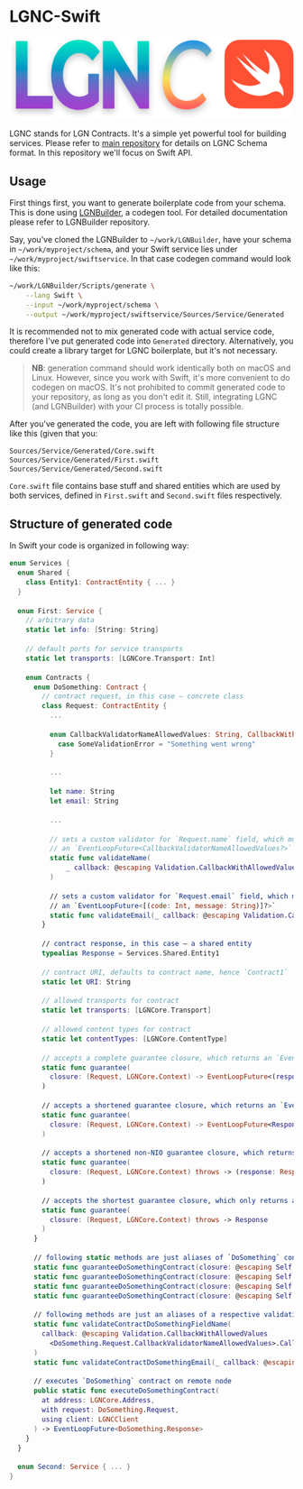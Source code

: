 # LGNC-Swift

![LGNC-Swift Logo](./logo.png)

LGNC stands for LGN Contracts. It's a simple yet powerful tool for building services.
Please refer to [main repository](https://github.com/1711-Games/LGNC) for details on LGNC Schema format.
In this repository we'll focus on Swift API.

## Usage

First things first, you want to generate boilerplate code from your schema. This is done using
[LGNBuilder](https://github.com/1711-Games/LGNBuilder), a codegen tool. For detailed documentation
please refer to LGNBuilder repository.

Say, you've cloned the LGNBuilder to `~/work/LGNBuilder`, have your schema in `~/work/myproject/schema`,
and your Swift service lies under `~/work/myproject/swiftservice`. In that case codegen command would look like this:
```bash
~/work/LGNBuilder/Scripts/generate \
    --lang Swift \
    --input ~/work/myproject/schema \
    --output ~/work/myproject/swiftservice/Sources/Service/Generated
```

It is recommended not to mix generated code with actual service code, therefore I've put generated code
into `Generated` directory. Alternatively, you could create a library target for LGNC boilerplate,
but it's not necessary.

> **NB**: generation command should work identically both on macOS and Linux. However, since you work with Swift,
> it's more convenient to do codegen on macOS. It's not prohibited to commit generated code to your repository,
> as long as you don't edit it. Still, integrating LGNC (and LGNBuilder) with your CI process is totally possible.

After you've generated the code, you are left with following file structure like this (given that you:

```
Sources/Service/Generated/Core.swift
Sources/Service/Generated/First.swift
Sources/Service/Generated/Second.swift
```

`Core.swift` file contains base stuff and shared entities which are used by both services,
defined in `First.swift` and `Second.swift` files respectively.

## Structure of generated code

In Swift your code is organized in following way:

```swift
enum Services {
  enum Shared {
    class Entity1: ContractEntity { ... }
  }

  enum First: Service {
    // arbitrary data
    static let info: [String: String]

    // default ports for service transports
    static let transports: [LGNCore.Transport: Int]

    enum Contracts {
      enum DoSomething: Contract {
        // contract request, in this case — concrete class
        class Request: ContractEntity {
          ...

          enum CallbackValidatorNameAllowedValues: String, CallbackWithAllowedValuesRepresentable {
            case SomeValidationError = "Something went wrong"
          }

          ...

          let name: String
          let email: String

          ...

          // sets a custom validator for `Request.name` field, which must only return
          // an `EventLoopFuture<CallbackValidatorNameAllowedValues?>` (a future to an enum case or `nil`)
          static func validateName(
              _ callback: @escaping Validation.CallbackWithAllowedValues<CallbackValidatorNameAllowedValues>.Callback
          )

          // sets a custom validator for `Request.email` field, which may return
          // an `EventLoopFuture<[(code: Int, message: String)]?>`
          static func validateEmail(_ callback: @escaping Validation.Callback<String>.Callback)
        }

        // contract response, in this case — a shared entity
        typealias Response = Services.Shared.Entity1

        // contract URI, defaults to contract name, hence `Contract1`
        static let URI: String

        // allowed transports for contract
        static let transports: [LGNCore.Transport]

        // allowed content types for contract
        static let contentTypes: [LGNCore.ContentType]

        // accepts a complete guarantee closure, which returns an `EventLoopFuture` with a tuple of response and meta
        static func guarantee(
          closure: (Request, LGNCore.Context) -> EventLoopFuture<(response: Response, meta: Meta)>
        )

        // accepts a shortened guarantee closure, which returns an `EventLoopFuture` with just a response
        static func guarantee(
          closure: (Request, LGNCore.Context) -> EventLoopFuture<Response>
        )

        // accepts a shortened non-NIO guarantee closure, which returns a tuple of a response and meta
        static func guarantee(
          closure: (Request, LGNCore.Context) throws -> (response: Response, meta: Meta)
        )

        // accepts the shortest guarantee closure, which only returns a response, see notes below
        static func guarantee(
          closure: (Request, LGNCore.Context) throws -> Response
        )
      }

      // following static methods are just aliases of `DoSomething` contract respective guarantee methods
      static func guaranteeDoSomethingContract(closure: @escaping Self.FutureClosureWithMeta)
      static func guaranteeDoSomethingContract(closure: @escaping Self.FutureClosure)
      static func guaranteeDoSomethingContract(closure: @escaping Self.NonFutureClosure)
      static func guaranteeDoSomethingContract(closure: @escaping Self.NonFutureClosureWithMeta)

      // following methods are just an aliases of a respective validation methods
      static func validateContractDoSomethingFieldName(
        callback: @escaping Validation.CallbackWithAllowedValues
          <DoSomething.Request.CallbackValidatorNameAllowedValues>.Callback
      )
      static func validateContractDoSomethingEmail(_ callback: @escaping Validation.Callback<String>.Callback)

      // executes `DoSomething` contract on remote node
      public static func executeDoSomethingContract(
        at address: LGNCore.Address,
        with request: DoSomething.Request,
        using client: LGNCClient
      ) -> EventLoopFuture<DoSomething.Response>
    }
  }
  
  enum Second: Service { ... }
}
```

